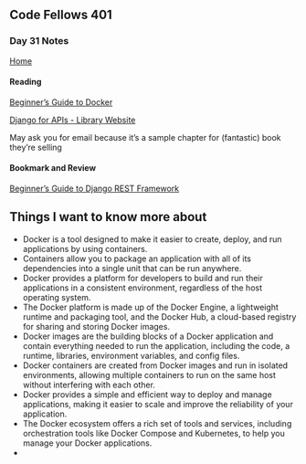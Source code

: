 ## Code Fellows 401

### Day 31 Notes

[Home](../README.md)

#### Reading

[Beginner’s Guide to Docker](https://wsvincent.com/beginners-guide-to-docker/)

[Django for APIs - Library Website](https://djangoforapis.com/library-website-and-api/)

May ask you for email because it’s a sample chapter for (fantastic) book they’re selling

#### Bookmark and Review

[Beginner’s Guide to Django REST Framework](https://wsvincent.com/official-django-rest-framework-tutorial-beginners-guide)

## Things I want to know more about

* Docker is a tool designed to make it easier to create, deploy, and run applications by using containers.
* Containers allow you to package an application with all of its dependencies into a single unit that can be run anywhere.
* Docker provides a platform for developers to build and run their applications in a consistent environment, regardless of the host operating system.
* The Docker platform is made up of the Docker Engine, a lightweight runtime and packaging tool, and the Docker Hub, a cloud-based registry for sharing and storing Docker images.
* Docker images are the building blocks of a Docker application and contain everything needed to run the application, including the code, a runtime, libraries, environment variables, and config files.
* Docker containers are created from Docker images and run in isolated environments, allowing multiple containers to run on the same host without interfering with each other.
* Docker provides a simple and efficient way to deploy and manage applications, making it easier to scale and improve the reliability of your application.
* The Docker ecosystem offers a rich set of tools and services, including orchestration tools like Docker Compose and Kubernetes, to help you manage your Docker applications.
* 